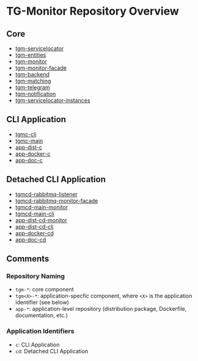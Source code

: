 # TG-Monitor Repository Overview

## Core

- [tgm-servicelocator](https://github.com/TG-Monitor/tgm-servicelocator)
- [tgm-entities](https://github.com/TG-Monitor/tgm-entities)
- [tgm-monitor](https://github.com/TG-Monitor/tgm-monitor)
- [tgm-monitor-facade](https://github.com/TG-Monitor/tgm-monitor-facade)
- [tgm-backend](https://github.com/TG-Monitor/tgm-backend)
- [tgm-matching](https://github.com/TG-Monitor/tgm-matching)
- [tgm-telegram](https://github.com/TG-Monitor/tgm-telegram)
- [tgm-notification](https://github.com/TG-Monitor/tgm-notification)
- [tgm-servicelocator-instances](https://github.com/TG-Monitor/tgm-servicelocator-instances)

## CLI Application

- [tgmc-cli](https://github.com/TG-Monitor/tgmc-cli)
- [tgmc-main](https://github.com/TG-Monitor/tgmc-main)
- [app-dist-c](https://github.com/TG-Monitor/app-dist-c)
- [app-docker-c](https://github.com/TG-Monitor/app-docker-c)
- [app-doc-c](https://github.com/TG-Monitor/app-doc-c)

## Detached CLI Application

- [tgmcd-rabbitmq-listener](https://github.com/TG-Monitor/tgmcd-rabbitmq-listener)
- [tgmcd-rabbitmq-monitor-facade](https://github.com/TG-Monitor/tgmcd-rabbitmq-monitor-facade)
- [tgmcd-main-monitor](https://github.com/TG-Monitor/tgmcd-main-monitor)
- [tgmcd-main-cli](https://github.com/TG-Monitor/tgmcd-main-cli)
- [app-dist-cd-monitor](https://github.com/TG-Monitor/app-dist-cd-monitor)
- [app-dist-cd-cli](https://github.com/TG-Monitor/app-dist-cd-cli)
- [app-docker-cd](https://github.com/TG-Monitor/app-docker-cd)
- [app-doc-cd](https://github.com/TG-Monitor/app-doc-cd)

## Comments

### Repository Naming

- `tgm-*`: core component
- `tgm<X>-*`: application-specfic component, where `<X>` is the application identifier (see below)
- `app-*`: application-level repository (distribution package, Dockerfile, documentation, etc.)

### Application Identifiers

- `c`: CLI Application
- `cd`: Detached CLI Application

